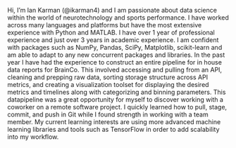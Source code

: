 Hi, I’m Ian Karman (@ikarman4) and I am passionate about data science within the world of neurotechnology and sports performance. 
I have worked across many languages and platforms but have the most extensive experience with Python and MATLAB. I have over 1 year of professional experience and
just over 3 years in academic experience. I am confident with packages such as NumPy, Pandas, SciPy, Matplotlib, scikit-learn and am able to adapt to any new
concurrent packages and libraries. In the past year I have had the experience to construct an entire pipeline for in house data reports for BrainCo. This involved
accessing and pulling from an API, cleaning and prepping raw data, sorting storage structure across API metrics, and creating a visualization toolset for
displaying the desired metrics and timelines along with categorizing and binning parameters. This datapipeline was a great opportunity for myself to discover working
with a coworker on a remote software project. I quickly learned how to pull, stage, commit, and push in Git while I found strength in working with a team member.
My current learning interests are using more advanced machine learning libraries and tools such as TensorFlow in order to add scalability into my workflow.


<!---
ikarman4/ikarman4 is a ✨ special ✨ repository because its `README.md` (this file) appears on your GitHub profile.
You can click the Preview link to take a look at your changes.
--->

